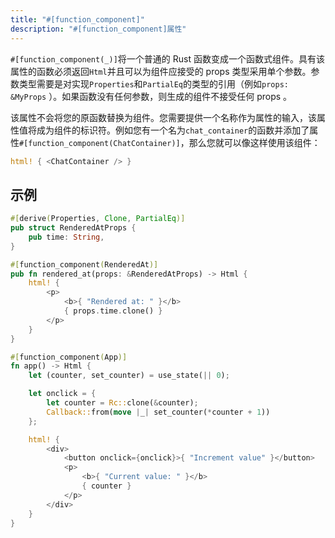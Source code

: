 ```yaml
---
title: "#[function_component]"
description: "#[function_component]属性"
---
```


`#[function_component(_)]`将一个普通的 Rust 函数变成一个函数式组件。具有该属性的函数必须返回`Html`并且可以为组件应接受的 props 类型采用单个参数。参数类型需要是对实现`Properties`和`PartialEq`的类型的引用（例如`props: &MyProps` ）。如果函数没有任何参数，则生成的组件不接受任何 props 。

该属性不会将您的原函数替换为组件。您需要提供一个名称作为属性的输入，该属性值将成为组件的标识符。例如您有一个名为`chat_container`的函数并添加了属性`#[function_component(ChatContainer)]`，那么您就可以像这样使用该组件：

```rust
html! { <ChatContainer /> }
```

## 示例

<!--DOCUSAURUS_CODE_TABS-->

<!--With props-->

```rust
#[derive(Properties, Clone, PartialEq)]
pub struct RenderedAtProps {
    pub time: String,
}

#[function_component(RenderedAt)]
pub fn rendered_at(props: &RenderedAtProps) -> Html {
    html! {
        <p>
            <b>{ "Rendered at: " }</b>
            { props.time.clone() }
        </p>
    }
}
```

<!--Without props-->

```rust
#[function_component(App)]
fn app() -> Html {
    let (counter, set_counter) = use_state(|| 0);

    let onclick = {
        let counter = Rc::clone(&counter);
        Callback::from(move |_| set_counter(*counter + 1))
    };

    html! {
        <div>
            <button onclick={onclick}>{ "Increment value" }</button>
            <p>
                <b>{ "Current value: " }</b>
                { counter }
            </p>
        </div>
    }
}
```

<!--END_DOCUSAURUS_CODE_TABS-->
